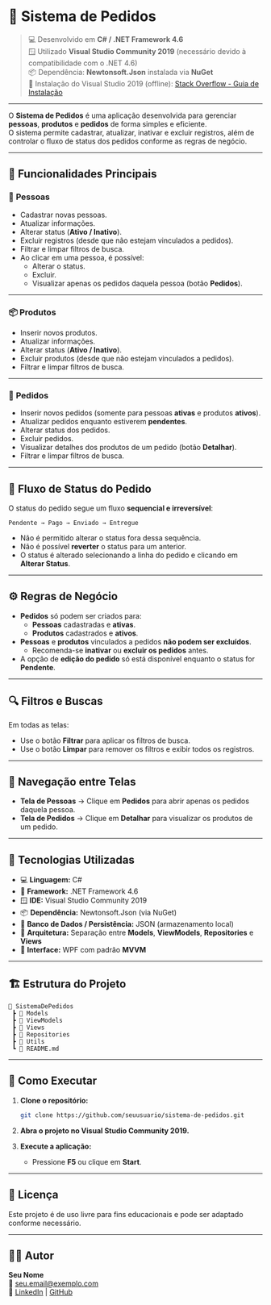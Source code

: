 ﻿# 🧾 Sistema de Pedidos

> 💻 Desenvolvido em **C# / .NET Framework 4.6**  
> 🪟 Utilizado **Visual Studio Community 2019** (necessário devido à compatibilidade com o .NET 4.6)  
> 📦 Dependência: **Newtonsoft.Json** instalada via **NuGet**  
> 🔗 Instalação do Visual Studio 2019 (offline): [Stack Overflow - Guia de Instalação](https://stackoverflow.com/questions/66632243/how-to-download-visual-studio-2019-offline-installer/78164030#78164030)

---

O **Sistema de Pedidos** é uma aplicação desenvolvida para gerenciar **pessoas**, **produtos** e **pedidos** de forma simples e eficiente.  
O sistema permite cadastrar, atualizar, inativar e excluir registros, além de controlar o fluxo de status dos pedidos conforme as regras de negócio.

---

## 🚀 Funcionalidades Principais

### 👤 **Pessoas**
- Cadastrar novas pessoas.  
- Atualizar informações.  
- Alterar status (**Ativo / Inativo**).  
- Excluir registros (desde que não estejam vinculados a pedidos).  
- Filtrar e limpar filtros de busca.  
- Ao clicar em uma pessoa, é possível:
  - Alterar o status.
  - Excluir.
  - Visualizar apenas os pedidos daquela pessoa (botão **Pedidos**).

---

### 📦 **Produtos**
- Inserir novos produtos.  
- Atualizar informações.  
- Alterar status (**Ativo / Inativo**).  
- Excluir produtos (desde que não estejam vinculados a pedidos).  
- Filtrar e limpar filtros de busca.

---

### 🛒 **Pedidos**
- Inserir novos pedidos (somente para pessoas **ativas** e produtos **ativos**).  
- Atualizar pedidos enquanto estiverem **pendentes**.  
- Alterar status dos pedidos.  
- Excluir pedidos.  
- Visualizar detalhes dos produtos de um pedido (botão **Detalhar**).  
- Filtrar e limpar filtros de busca.

---

## 🔁 Fluxo de Status do Pedido

O status do pedido segue um fluxo **sequencial e irreversível**:

```
Pendente → Pago → Enviado → Entregue
```

- Não é permitido alterar o status fora dessa sequência.  
- Não é possível **reverter** o status para um anterior.  
- O status é alterado selecionando a linha do pedido e clicando em **Alterar Status**.

---

## ⚙️ Regras de Negócio

- **Pedidos** só podem ser criados para:
  - **Pessoas** cadastradas e **ativas**.
  - **Produtos** cadastrados e **ativos**.
- **Pessoas** e **produtos** vinculados a pedidos **não podem ser excluídos**.
  - Recomenda-se **inativar** ou **excluir os pedidos** antes.
- A opção de **edição do pedido** só está disponível enquanto o status for **Pendente**.

---

## 🔍 Filtros e Buscas

Em todas as telas:
- Use o botão **Filtrar** para aplicar os filtros de busca.  
- Use o botão **Limpar** para remover os filtros e exibir todos os registros.

---

## 🧠 Navegação entre Telas

- **Tela de Pessoas** → Clique em **Pedidos** para abrir apenas os pedidos daquela pessoa.  
- **Tela de Pedidos** → Clique em **Detalhar** para visualizar os produtos de um pedido.

---

## 🧩 Tecnologias Utilizadas

- 💻 **Linguagem:** C#  
- 🧱 **Framework:** .NET Framework 4.6  
- 🪟 **IDE:** Visual Studio Community 2019  
- 📦 **Dependência:** Newtonsoft.Json (via NuGet)  
- 💾 **Banco de Dados / Persistência:** JSON (armazenamento local)  
- 🧠 **Arquitetura:** Separação entre **Models**, **ViewModels**, **Repositories** e **Views**  
- 🎨 **Interface:** WPF com padrão **MVVM**

---

## 🏗️ Estrutura do Projeto

```
📂 SistemaDePedidos
 ┣ 📂 Models
 ┣ 📂 ViewModels
 ┣ 📂 Views
 ┣ 📂 Repositories
 ┣ 📂 Utils
 ┗ 📄 README.md
```

---

## 🧰 Como Executar

1. **Clone o repositório:**
   ```bash
   git clone https://github.com/seuusuario/sistema-de-pedidos.git
   ```

2. **Abra o projeto no Visual Studio Community 2019.**

3. **Execute a aplicação:**
   - Pressione **F5** ou clique em **Start**.

---

## 📜 Licença

Este projeto é de uso livre para fins educacionais e pode ser adaptado conforme necessário.

---

## 👨‍💻 Autor

**Seu Nome**  
📧 seu.email@exemplo.com  
🔗 [LinkedIn](www.linkedin.com/in/marcos-paulo-429a361b7) | [GitHub](https://github.com/MarckusP)
